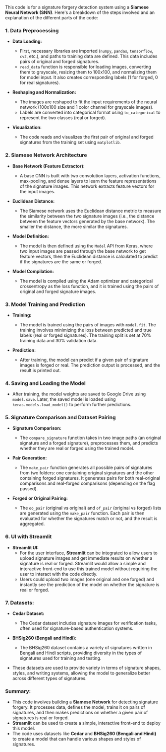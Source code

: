 This code is for a signature forgery detection system using a **Siamese Neural Network (SNN)**. Here's a breakdown of the steps involved and an explanation of the different parts of the code:

### 1. **Data Preprocessing**
   - **Data Loading:** 
     - First, necessary libraries are imported (`numpy`, `pandas`, `tensorflow`, `cv2`, etc.), and paths to training data are defined. This data includes pairs of original and forged signatures.
     - `read_data` function is responsible for loading images, converting them to grayscale, resizing them to 100x100, and normalizing them for model input. It also creates corresponding labels (1 for forged, 0 for real signatures).
   
   - **Reshaping and Normalization:** 
     - The images are reshaped to fit the input requirements of the neural network (100x100 size and 1 color channel for grayscale images).
     - Labels are converted into categorical format using `to_categorical` to represent the two classes (real or forged).
   
   - **Visualization:** 
     - The code reads and visualizes the first pair of original and forged signatures from the training set using `matplotlib`.

### 2. **Siamese Network Architecture**
   - **Base Network (Feature Extractor):**
     - A base CNN is built with two convolution layers, activation functions, max-pooling, and dense layers to learn the feature representations of the signature images. This network extracts feature vectors for the input images.
   
   - **Euclidean Distance:**
     - The Siamese network uses the Euclidean distance metric to measure the similarity between the two signature images (i.e., the distance between the feature vectors generated by the base network). The smaller the distance, the more similar the signatures.
   
   - **Model Definition:**
     - The model is then defined using the `Model` API from Keras, where two input images are passed through the base network to get feature vectors, then the Euclidean distance is calculated to predict if the signatures are the same or forged.
   
   - **Model Compilation:**
     - The model is compiled using the Adam optimizer and categorical crossentropy as the loss function, and it is trained using the pairs of original and forged signature images.

### 3. **Model Training and Prediction**
   - **Training:**
     - The model is trained using the pairs of images with `model.fit`. The training involves minimizing the loss between predicted and true labels (real or forged signatures). The training split is set at 70% training data and 30% validation data.
   
   - **Prediction:**
     - After training, the model can predict if a given pair of signature images is forged or real. The prediction output is processed, and the result is printed out.

### 4. **Saving and Loading the Model**
   - After training, the model weights are saved to Google Drive using `model.save`. Later, the saved model is loaded using `keras.models.load_model()` to perform further predictions.

### 5. **Signature Comparison and Dataset Pairing**
   - **Signature Comparison:**
     - The `compare_signature` function takes in two image paths (an original signature and a forged signature), preprocesses them, and predicts whether they are real or forged using the trained model.
   
   - **Pair Generation:**
     - The `make_pair` function generates all possible pairs of signatures from two folders: one containing original signatures and the other containing forged signatures. It generates pairs for both real-original comparisons and real-forged comparisons (depending on the flag passed).
   
   - **Forged or Original Pairing:**
     - The `oo_pair` (original vs original) and `of_pair` (original vs forged) lists are generated using the `make_pair` function. Each pair is then evaluated for whether the signatures match or not, and the result is aggregated.

### 6. **UI with Streamlit**
   - **Streamlit UI:**
     - For the user interface, **Streamlit** can be integrated to allow users to upload signature images and get immediate results on whether a signature is real or forged. Streamlit would allow a simple and interactive front-end to use this trained model without requiring the user to interact with the code directly. 
     - Users could upload two images (one original and one forged) and instantly see the prediction of the model on whether the signature is real or forged.

### 7. **Datasets:**
   - **Cedar Dataset:** 
     - The Cedar dataset includes signature images for verification tasks, often used for signature-based authentication systems.
   
   - **BHSig260 (Bengali and Hindi):**
     - The BHSig260 dataset contains a variety of signatures written in Bengali and Hindi scripts, providing diversity in the types of signatures used for training and testing.
   
   - These datasets are used to provide variety in terms of signature shapes, styles, and writing systems, allowing the model to generalize better across different types of signatures.

### Summary:
- This code involves building a **Siamese Network** for detecting signature forgery. It processes data, defines the model, trains it on pairs of signatures, and then makes predictions on whether a given pair of signatures is real or forged.
- **Streamlit** can be used to create a simple, interactive front-end to deploy this model.
- The code uses datasets like **Cedar** and **BHSig260 (Bengali and Hindi)** to create a model that can handle various shapes and styles of signatures.
